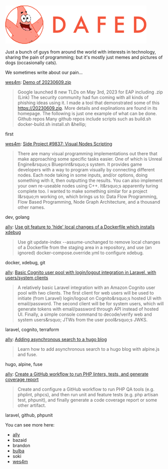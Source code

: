 ![DAFED](https://raw.githubusercontent.com/dafedteam/.github/main/profile/dafed.png)

Just a bunch of guys from around the world with interests in technology, sharing the pain of programming; but it's mostly just memes and pictures of dogs (occasionally cats).

We sometimes write about our pain...

<!-- BLOG-POST-LIST:START -->
[wes4m](https://github.com/wes4m): [Demo of 20230609.zip](https://wes4m.io/posts/demo-of-20230609/)
> Google launched 8 new TLDs on May 3rd, 2023 for EAP including .zip &lpar;Link&rpar; The security community had fun coming with all kinds of phishing ideas using it.
I made a tool that demonstrated some of this https://20230609.zip. More details and explinations are found in its homepage. The following is just one example of what can be done.
Github repos Many github repos include scripts such as build.sh docker-build.sh install.sh &amp;hellip;

first

[wes4m](https://github.com/wes4m): [Side Project #9837: Visual Nodes Scripting](https://wes4m.io/posts/ta-dataflow-programming/)
> There are many visual programming implementations out there that make approaching some specific tasks easier. One of which is Unreal Engine&amp;rsquo;s Blueprint&amp;rsquo;s system.
It provides game developers with a way to program visually by connecting different nodes. Each node taking in some inputs, and/or options, doing something with it, then outputting the results. You can also implement your own re-useable nodes using C++. It&amp;rsquo;s apparently turing complete too.
I wanted to make something similar for a project I&amp;rsquo;m working on, which brings us to: Data Flow Programming, Flow Based Programming, Node Graph Architecture, and a thousand other names.

dev, golang

[ally](https://github.com/alistaircol): [Use git feature to &#39;hide&#39; local changes of a Dockerfile which installs xdebug](https://ac93.uk/articles/git-update-index-assume-unchanged-dockerfile-for-xdebug/)
> Use git update-index --assume-unchanged to remove local changes of a Dockerfile from the staging area in a repository, and use &lpar;an ignored&rpar; docker-compose.override.yml to configure xdebug.

docker, xdebug, git

[ally](https://github.com/alistaircol): [Basic Cognito user pool with login/logout integration in Laravel, with users/system clients](https://ac93.uk/articles/laravel-integration-with-amazon-cognito/)
> A relatively basic Laravel integration with an Amazon Cognito user pool with two clients. The first client for web users will be used to initiate &lpar;from Laravel&rpar; login/logout on Cognito&amp;rsquo;s hosted UI with email/password. The second client will be for system users, which will generate tokens with email/password through API instead of hosted UI. Finally, a simple console command to decode/verify web and system users&amp;rsquo; JTWs from the user pool&amp;rsquo;s JWKS.

laravel, cognito, terraform

[ally](https://github.com/alistaircol): [Adding asynchronous search to a hugo blog](https://ac93.uk/articles/adding-async-search-to-hugo-project-with-alpine-and-fuse/)
> Learn how to add asynchronous search to a hugo blog with alpine.js and fuse.

hugo, alpine, fuse

[ally](https://github.com/alistaircol): [Create a GitHub workflow to run PHP linters, tests, and generate coverage report](https://ac93.uk/articles/laravel-github-workflow-lint-run-unit-and-feature-tests-and-generate-code-coverage-report/)
> Create and configure a GitHub workflow to run PHP QA tools &lpar;e.g. phplint, phpcs&rpar;, and then run unit and feature tests &lpar;e.g. php artisan test, phpunit&rpar;, and finally generate a code coverage report or some other artifact.

laravel, github, phpunit
<!-- BLOG-POST-LIST:END -->

You can see more here:

* [ally](https://ac93.uk)
* bazaid
* brandon
* [bulba](https://ebulba.dev)
* soki
* [wes4m](https://wes4m.io)
